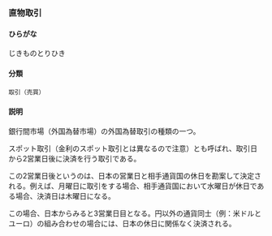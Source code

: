 <div style="display:none;">

## [あ行](securities-terms?id=あ行)
## [か行](securities-terms?id=か行)
## [さ行](securities-terms?id=さ行)

</div>

### 直物取引

#### ひらがな

じきものとりひき

#### 分類

`取引（売買）`

#### 説明

銀行間市場（外国為替市場）の外国為替取引の種類の一つ。
スポット取引（金利のスポット取引とは異なるので注意）とも呼ばれ、取引日から2営業日後に決済を行う取引である。
 
この2営業日後というのは、日本の営業日と相手通貨国の休日を勘案して決定される。例えば、月曜日に取引をする場合、相手通貨国において水曜日が休日である場合、決済日は木曜日になる。
この場合、日本からみると3営業日目となる。円以外の通貨同士（例：米ドルとユーロ）の組み合わせの場合には、日本の休日に関係なく決済される。

<div style="display:none;">

## [た行](securities-terms?id=た行)
## [な行](securities-terms?id=な行)
## [は行](securities-terms?id=は行)
## [ま行](securities-terms?id=ま行)
## [や行](securities-terms?id=や行)
## [ら行](securities-terms?id=ら行)
## [わ行](securities-terms?id=わ行)
## [英数字・記号](securities-terms?id=英数字・記号)

</div>

